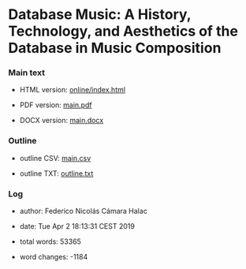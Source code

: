 
# Database Music: A History, Technology, and Aesthetics of the Database in Music Composition

### Main text

- HTML version: [online/index.html](online/index.html)

- PDF version: [main.pdf](main.pdf)

- DOCX version: [main.docx](main.docx)

### Outline

- outline CSV: [main.csv](main.csv)

- outline TXT: [outline.txt](outline.txt)

### Log

- author: Federico Nicolás Cámara Halac

- date: Tue Apr  2 18:13:31 CEST 2019

- total words: 53365

- word changes: -1184

